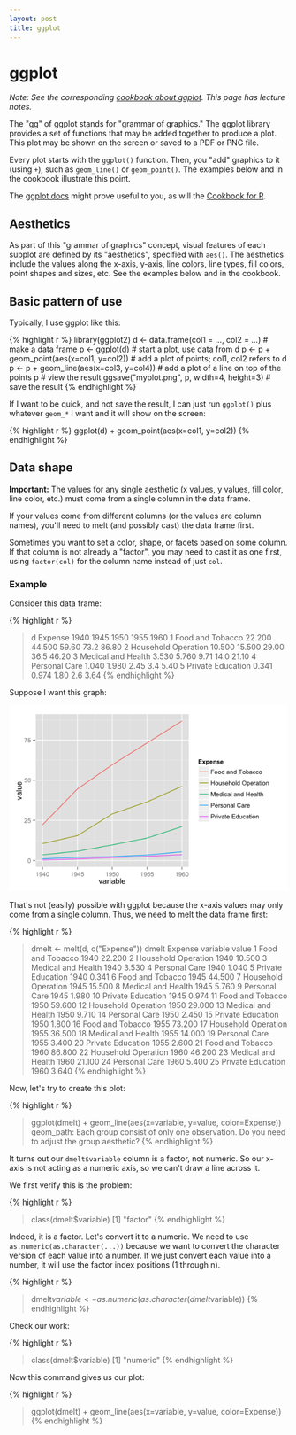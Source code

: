 ```yaml
---
layout: post
title: ggplot
---
```


# ggplot

*Note: See the corresponding [cookbook about ggplot](/cookbook/ggplot.html). This page has lecture notes.*

The "gg" of ggplot stands for "grammar of graphics." The ggplot library provides a set of functions that may be added together to produce a plot. This plot may be shown on the screen or saved to a PDF or PNG file.

Every plot starts with the `ggplot()` function. Then, you "add" graphics to it (using `+`), such as `geom_line()` or `geom_point()`. The examples below and in the cookbook illustrate this point.

The [ggplot docs](http://docs.ggplot2.org/current/) might prove useful to you, as will the [Cookbook for R](http://www.cookbook-r.com/Graphs/).

## Aesthetics

As part of this "grammar of graphics" concept, visual features of each subplot are defined by its "aesthetics", specified with `aes()`. The aesthetics include the values along the x-axis, y-axis, line colors, line types, fill colors, point shapes and sizes, etc. See the examples below and in the cookbook.

## Basic pattern of use

Typically, I use ggplot like this:

{% highlight r %}
library(ggplot2)
d <- data.frame(col1 = ..., col2 = ...)    # make a data frame
p <- ggplot(d)                             # start a plot, use data from d
p <- p + geom_point(aes(x=col1, y=col2))   # add a plot of points; col1, col2 refers to d
p <- p + geom_line(aes(x=col3, y=col4))    # add a plot of a line on top of the points
p                                          # view the result
ggsave("myplot.png", p, width=4, height=3) # save the result
{% endhighlight %}

If I want to be quick, and not save the result, I can just run `ggplot()` plus whatever `geom_*` I want and it will show on the screen:

{% highlight r %}
ggplot(d) + geom_point(aes(x=col1, y=col2))
{% endhighlight %}

## Data shape

**Important:** The values for any single aesthetic (x values, y values, fill color, line color, etc.) must come from a single column in the data frame.

If your values come from different columns (or the values are column names), you'll need to melt (and possibly cast) the data frame first.

Sometimes you want to set a color, shape, or facets based on some column. If that column is not already a "factor", you may need to cast it as one first, using `factor(col)` for the column name instead of just `col`.

### Example

Consider this data frame:

{% highlight r %}
> d
              Expense   1940   1945  1950 1955  1960
1    Food and Tobacco 22.200 44.500 59.60 73.2 86.80
2 Household Operation 10.500 15.500 29.00 36.5 46.20
3  Medical and Health  3.530  5.760  9.71 14.0 21.10
4       Personal Care  1.040  1.980  2.45  3.4  5.40
5   Private Education  0.341  0.974  1.80  2.6  3.64
{% endhighlight %}

Suppose I want this graph:

![Expenses plot](/images/plot-expenses-lines.png)

That's not (easily) possible with ggplot because the x-axis values may only come from a single column. Thus, we need to melt the data frame first:

{% highlight r %}
> dmelt <- melt(d, c("Expense"))
> dmelt
               Expense variable  value
1     Food and Tobacco     1940 22.200
2  Household Operation     1940 10.500
3   Medical and Health     1940  3.530
4        Personal Care     1940  1.040
5    Private Education     1940  0.341
6     Food and Tobacco     1945 44.500
7  Household Operation     1945 15.500
8   Medical and Health     1945  5.760
9        Personal Care     1945  1.980
10   Private Education     1945  0.974
11    Food and Tobacco     1950 59.600
12 Household Operation     1950 29.000
13  Medical and Health     1950  9.710
14       Personal Care     1950  2.450
15   Private Education     1950  1.800
16    Food and Tobacco     1955 73.200
17 Household Operation     1955 36.500
18  Medical and Health     1955 14.000
19       Personal Care     1955  3.400
20   Private Education     1955  2.600
21    Food and Tobacco     1960 86.800
22 Household Operation     1960 46.200
23  Medical and Health     1960 21.100
24       Personal Care     1960  5.400
25   Private Education     1960  3.640
{% endhighlight %}

Now, let's try to create this plot:

{% highlight r %}
> ggplot(dmelt) + geom_line(aes(x=variable, y=value, color=Expense))
geom_path: Each group consist of only one observation. Do you need to adjust the group aesthetic?
{% endhighlight %}

It turns out our `dmelt$variable` column is a factor, not numeric. So our x-axis is not acting as a numeric axis, so we can't draw a line across it.

We first verify this is the problem:

{% highlight r %}
> class(dmelt$variable)
[1] "factor"
{% endhighlight %}

Indeed, it is a factor. Let's convert it to a numeric. We need to use `as.numeric(as.character(...))` because we want to convert the character version of each value into a number. If we just convert each value into a number, it will use the factor index positions (1 through n).

{% highlight r %}
> dmelt$variable <- as.numeric(as.character(dmelt$variable))
{% endhighlight %}

Check our work:

{% highlight r %}
> class(dmelt$variable)
[1] "numeric"
{% endhighlight %}

Now this command gives us our plot:

{% highlight r %}
> ggplot(dmelt) + geom_line(aes(x=variable, y=value, color=Expense))
{% endhighlight %}
